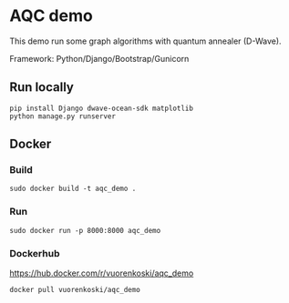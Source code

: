 # AQC demo

This demo run some graph algorithms with quantum annealer (D-Wave).

Framework: Python/Django/Bootstrap/Gunicorn


## Run locally

```
pip install Django dwave-ocean-sdk matplotlib 
python manage.py runserver
```

## Docker

### Build

```
sudo docker build -t aqc_demo .
```

### Run

```
sudo docker run -p 8000:8000 aqc_demo
```

### Dockerhub

https://hub.docker.com/r/vuorenkoski/aqc_demo


```
docker pull vuorenkoski/aqc_demo
```
